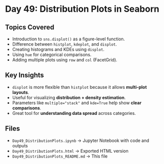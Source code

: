 
#  Day 49: Distribution Plots in Seaborn

##  Topics Covered
- Introduction to `sns.displot()` as a figure-level function.
- Difference between `histplot`, `kdeplot`, and `displot`.
- Creating histograms and KDEs using `displot`.
- Using `hue` for categorical comparisons.
- Adding multiple plots using `row` and `col` (FacetGrid).

##  Key Insights
- `displot` is more flexible than `histplot` because it allows **multi-plot layouts**.  
- Useful for visualizing **distribution + density estimation**.  
- Parameters like `multiple="stack"` and `kde=True` help show **clear comparisons**.  
- Great tool for **understanding data spread** across categories.

##  Files
- `Day49_DistributionPlots.ipynb` → Jupyter Notebook with code and outputs  
- `Day49_DistributionPlots.html` → Exported HTML version  
- `Day49_DistributionPlots_README.md` → This file  
